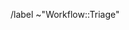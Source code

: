 <!-- Please do not change the below as it helps us to classify new issues. You are welcome to choose additional labels as needed. -->
/label ~"Workflow::Triage"